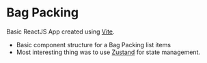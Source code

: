# Bag Packing

Basic ReactJS App created using [Vite](https://vitejs.dev/).

- Basic component structure for a Bag Packing list items
- Most interesting thing was to use [Zustand](https://github.com/pmndrs/zustand) for state management.